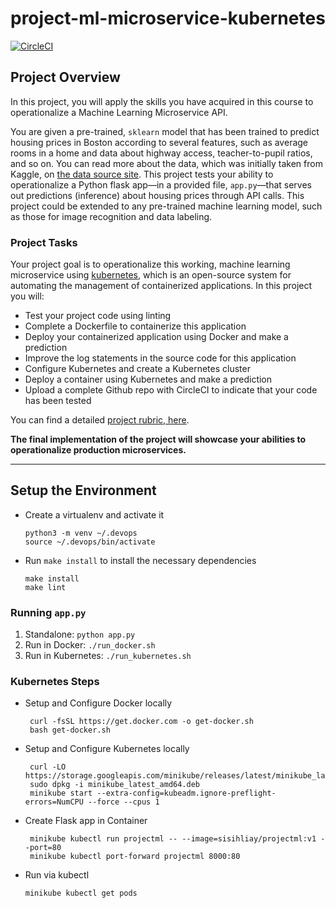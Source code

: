 # project-ml-microservice-kubernetes



[![CircleCI](https://circleci.com/gh/sisihlia/project-ml-microservice-kubernetes.svg?style=svg)](https://circleci.com/gh/sisihlia/project-ml-microservice-kubernetes)
## Project Overview

In this project, you will apply the skills you have acquired in this course to operationalize a Machine Learning Microservice API. 

You are given a pre-trained, `sklearn` model that has been trained to predict housing prices in Boston according to several features, such as average rooms in a home and data about highway access, teacher-to-pupil ratios, and so on. You can read more about the data, which was initially taken from Kaggle, on [the data source site](https://www.kaggle.com/c/boston-housing). This project tests your ability to operationalize a Python flask app—in a provided file, `app.py`—that serves out predictions (inference) about housing prices through API calls. This project could be extended to any pre-trained machine learning model, such as those for image recognition and data labeling.

### Project Tasks

Your project goal is to operationalize this working, machine learning microservice using [kubernetes](https://kubernetes.io/), which is an open-source system for automating the management of containerized applications. In this project you will:
* Test your project code using linting
* Complete a Dockerfile to containerize this application
* Deploy your containerized application using Docker and make a prediction
* Improve the log statements in the source code for this application
* Configure Kubernetes and create a Kubernetes cluster
* Deploy a container using Kubernetes and make a prediction
* Upload a complete Github repo with CircleCI to indicate that your code has been tested

You can find a detailed [project rubric, here](https://review.udacity.com/#!/rubrics/2576/view).

**The final implementation of the project will showcase your abilities to operationalize production microservices.**

---

## Setup the Environment

* Create a virtualenv and activate it

      python3 -m venv ~/.devops
      source ~/.devops/bin/activate

* Run `make install` to install the necessary dependencies

      make install
      make lint
   
### Running `app.py`

1. Standalone:  `python app.py`
2. Run in Docker:  `./run_docker.sh`
3. Run in Kubernetes:  `./run_kubernetes.sh`

### Kubernetes Steps

* Setup and Configure Docker locally

       curl -fsSL https://get.docker.com -o get-docker.sh
       bash get-docker.sh
    
* Setup and Configure Kubernetes locally

       curl -LO https://storage.googleapis.com/minikube/releases/latest/minikube_latest_amd64.deb
       sudo dpkg -i minikube_latest_amd64.deb
       minikube start --extra-config=kubeadm.ignore-preflight-errors=NumCPU --force --cpus 1 
    
* Create Flask app in Container

       minikube kubectl run projectml -- --image=sisihliay/projectml:v1 --port=80
       minikube kubectl port-forward projectml 8000:80
    
* Run via kubectl

      minikube kubectl get pods




